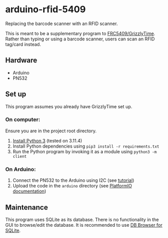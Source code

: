# arduino-rfid-5409

Replacing the barcode scanner with an RFID scanner.

This is meant to be a supplementary program to [FRC5409/GrizzlyTime](https://github.com/FRC5409/GrizzlyTime). Rather than typing or using a barcode scanner, users can scan an RFID tag/card instead.

## Hardware

- Arduino
- PN532

## Set up

This program assumes you already have GrizzlyTime set up.

### On computer:

Ensure you are in the project root directory.

1. [Install Python 3](https://www.python.org/) (tested on 3.11.4)
2. Install Python dependencies using `pip3 install -r requirements.txt`
3. Run the Python program by invoking it as a module using `python3 -m client`

### On Arduino:

1. Connect the PN532 to the Arduino using I2C (see [tutorial](https://www.wellpcb.com/interfacing-pn532-with-arduino.html))
2. Upload the code in the `arduino` directory (see [PlatformIO documentation](https://docs.platformio.org/en/stable/integration/ide/vscode.html))

## Maintenance

This program uses SQLite as its database. There is no functionality in the GUI to browse/edit the database. It is recommended to use [DB Browser for SQLite](https://sqlitebrowser.org/).
